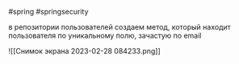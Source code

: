 #spring 
#springsecurity 

в репозитории пользователей создаем метод, который находит пользователя по уникальному полю, зачастую по email

![[Снимок экрана 2023-02-28 084233.png]]